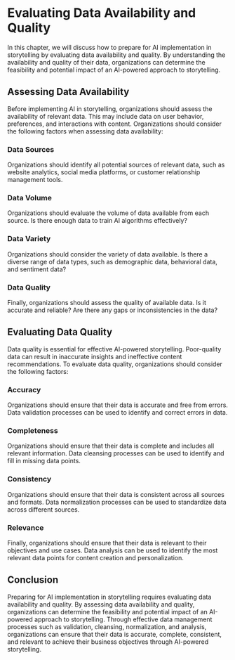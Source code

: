 Evaluating Data Availability and Quality
====================================================================================================

In this chapter, we will discuss how to prepare for AI implementation in storytelling by evaluating data availability and quality. By understanding the availability and quality of their data, organizations can determine the feasibility and potential impact of an AI-powered approach to storytelling.

Assessing Data Availability
---------------------------

Before implementing AI in storytelling, organizations should assess the availability of relevant data. This may include data on user behavior, preferences, and interactions with content. Organizations should consider the following factors when assessing data availability:

### Data Sources

Organizations should identify all potential sources of relevant data, such as website analytics, social media platforms, or customer relationship management tools.

### Data Volume

Organizations should evaluate the volume of data available from each source. Is there enough data to train AI algorithms effectively?

### Data Variety

Organizations should consider the variety of data available. Is there a diverse range of data types, such as demographic data, behavioral data, and sentiment data?

### Data Quality

Finally, organizations should assess the quality of available data. Is it accurate and reliable? Are there any gaps or inconsistencies in the data?

Evaluating Data Quality
-----------------------

Data quality is essential for effective AI-powered storytelling. Poor-quality data can result in inaccurate insights and ineffective content recommendations. To evaluate data quality, organizations should consider the following factors:

### Accuracy

Organizations should ensure that their data is accurate and free from errors. Data validation processes can be used to identify and correct errors in data.

### Completeness

Organizations should ensure that their data is complete and includes all relevant information. Data cleansing processes can be used to identify and fill in missing data points.

### Consistency

Organizations should ensure that their data is consistent across all sources and formats. Data normalization processes can be used to standardize data across different sources.

### Relevance

Finally, organizations should ensure that their data is relevant to their objectives and use cases. Data analysis can be used to identify the most relevant data points for content creation and personalization.

Conclusion
----------

Preparing for AI implementation in storytelling requires evaluating data availability and quality. By assessing data availability and quality, organizations can determine the feasibility and potential impact of an AI-powered approach to storytelling. Through effective data management processes such as validation, cleansing, normalization, and analysis, organizations can ensure that their data is accurate, complete, consistent, and relevant to achieve their business objectives through AI-powered storytelling.
